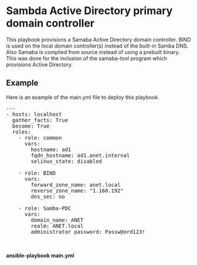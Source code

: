# Sambda Active Directory primary domain controller
This playbook provisions a Samaba Active Directory domain controller.  BIND is used on the local domain controller(s) instead of the built-in Samba DNS.  Also Samaba is complied from source instead of using a prebuilt binary.  This was done for the inclusion of the samaba-tool program which provisions Active Directory.

## Example 
Here is an example of the main.yml file to deploy this playbook.<br>
<pre>
---
- hosts: localhost
  gather_facts: True
  become: True
  roles:
    - role: common
      vars:
        hostname: ad1
        fqdn_hostname: ad1.anet.internal
        selinux_state: disabled
        
    - role: BIND
      vars:
        forward_zone_name: anet.local
        reverse_zone_name: "1.168.192"
        dns_sec: no

    - role: Samba-PDC
      vars:
        domain_name: ANET
        realm: ANET.local
        administrator_password: Passw@ord123!
</pre>
<br><br>
**ansible-playbook main.yml**